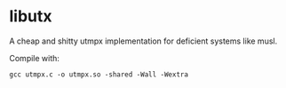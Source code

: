 # libutx

A cheap and shitty utmpx implementation for deficient systems like musl.

Compile with:

`gcc utmpx.c -o utmpx.so -shared -Wall -Wextra`
